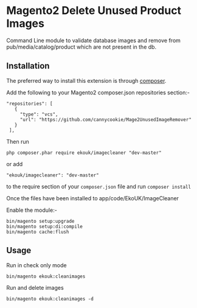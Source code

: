 
Magento2 Delete Unused Product Images
=============================
Command Line module to validate database images and remove from pub/media/catalog/product which are not present in the db.

Installation
------------

The preferred way to install this extension is through [composer](http://getcomposer.org/download/).

Add the following to your Magento2 composer.json repositories section:-

```
"repositories": [
   {
     "type": "vcs",
     "url": "https://github.com/cannycookie/Mage2UnusedImageRemover"
   }
 ],
```
Then run
```
php composer.phar require ekouk/imagecleaner "dev-master"
```

or add

```
"ekouk/imagecleaner": "dev-master"
```

to the require section of your `composer.json` file and run ``composer install``

Once the files have been installed to app/code/EkoUK/ImageCleaner

Enable the module:-

```
bin/magento setup:upgrade
bin/magento setup:di:compile
bin/magento cache:flush
```

Usage
-----

Run in check only mode
```
bin/magento ekouk:cleanimages
```

Run and delete images
```
bin/magento ekouk:cleanimages -d
```


